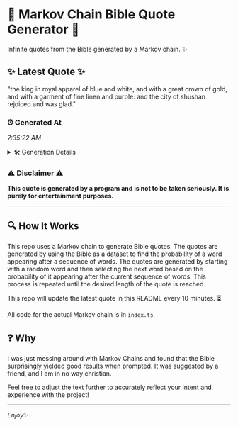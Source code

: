 # 📖 Markov Chain Bible Quote Generator 📖

Infinite quotes from the Bible generated by a Markov chain. ✨

## ✨ Latest Quote ✨
"the king in royal apparel of blue and white, and with a great crown of gold, and with a garment of fine linen and purple: and the city of shushan rejoiced and was glad."

### ⏰ Generated At
*7:35:22 AM*

<details>
    <summary>🛠️ Generation Details</summary>
    <p>
        <strong>🌱 Seed:</strong> the<br>
        <strong>🔄 Iterations:</strong> 33<br>
        <strong>📜 Context History:</strong><br>[ the ]: king<br>[ the, king ]: in<br>[ the, king, in ]: royal<br>[ the, king, in, royal ]: apparel<br>[ the, king, in, royal, apparel ]: of<br>[ the, king, in, royal, apparel, of ]: blue<br>[ king, in, royal, apparel, of, blue ]: and<br>[ in, royal, apparel, of, blue, and ]: white,<br>[ royal, apparel, of, blue, and, white, ]: and<br>[ apparel, of, blue, and, white,, and ]: with<br>[ of, blue, and, white,, and, with ]: a<br>[ blue, and, white,, and, with, a ]: great<br>[ and, white,, and, with, a, great ]: crown<br>[ white,, and, with, a, great, crown ]: of<br>[ and, with, a, great, crown, of ]: gold,<br>[ with, a, great, crown, of, gold, ]: and<br>[ a, great, crown, of, gold,, and ]: with<br>[ great, crown, of, gold,, and, with ]: a<br>[ crown, of, gold,, and, with, a ]: garment<br>[ of, gold,, and, with, a, garment ]: of<br>[ gold,, and, with, a, garment, of ]: fine<br>[ and, with, a, garment, of, fine ]: linen<br>[ with, a, garment, of, fine, linen ]: and<br>[ a, garment, of, fine, linen, and ]: purple:<br>[ garment, of, fine, linen, and, purple: ]: and<br>[ of, fine, linen, and, purple:, and ]: the<br>[ fine, linen, and, purple:, and, the ]: city<br>[ linen, and, purple:, and, the, city ]: of<br>[ and, purple:, and, the, city, of ]: shushan<br>[ purple:, and, the, city, of, shushan ]: rejoiced<br>[ and, the, city, of, shushan, rejoiced ]: and<br>[ the, city, of, shushan, rejoiced, and ]: was<br>[ city, of, shushan, rejoiced, and, was ]: glad.<br>
    </p>
</details>

### ⚠️ Disclaimer ⚠️
**This quote is generated by a program and is not to be taken seriously. It is purely for entertainment purposes.**

---

## 🔍 How It Works

This repo uses a Markov chain to generate Bible quotes. The quotes are generated by using the Bible as a dataset to find the probability of a word appearing after a sequence of words. The quotes are generated by starting with a random word and then selecting the next word based on the probability of it appearing after the current sequence of words. This process is repeated until the desired length of the quote is reached.

This repo will update the latest quote in this README every 10 minutes. ⏳

All code for the actual Markov chain is in `index.ts`.

## ❓ Why

I was just messing around with Markov Chains and found that the Bible surprisingly yielded good results when prompted. 
It was suggested by a friend, and I am in no way christian.

Feel free to adjust the text further to accurately reflect your intent and experience with the project!

---

*Enjoy*✨
